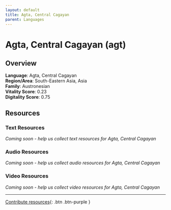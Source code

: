 ```yaml
---
layout: default
title: Agta, Central Cagayan
parent: Languages
---
```


# Agta, Central Cagayan (agt)

## Overview

**Language**: Agta, Central Cagayan  
**Region/Area**: South-Eastern Asia, Asia  
**Family**: Austronesian  
**Vitality Score**: 0.23  
**Digitality Score**: 0.75  

## Resources

### Text Resources
*Coming soon - help us collect text resources for Agta, Central Cagayan*

### Audio Resources
*Coming soon - help us collect audio resources for Agta, Central Cagayan*

### Video Resources
*Coming soon - help us collect video resources for Agta, Central Cagayan*

---

[Contribute resources](https://fairtrain.github.io/){: .btn .btn-purple }
